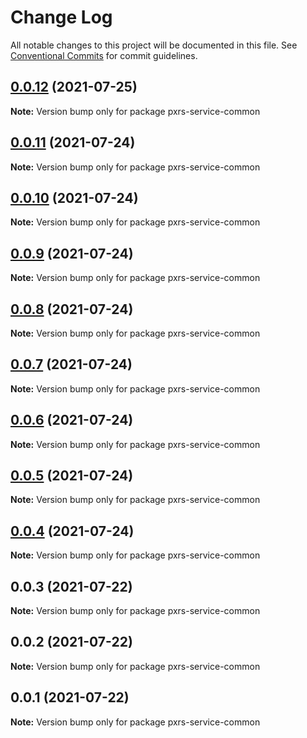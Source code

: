 # Change Log

All notable changes to this project will be documented in this file.
See [Conventional Commits](https://conventionalcommits.org) for commit guidelines.

## [0.0.12](https://github.com/PrinceJoeyLee12/paxers_v2/compare/pxrs-service-common@0.0.3...pxrs-service-common@0.0.12) (2021-07-25)

**Note:** Version bump only for package pxrs-service-common





## [0.0.11](https://github.com/PrinceJoeyLee12/paxers_v2/compare/pxrs-service-common@0.0.3...pxrs-service-common@0.0.11) (2021-07-24)

**Note:** Version bump only for package pxrs-service-common





## [0.0.10](https://github.com/PrinceJoeyLee12/paxers_v2/compare/pxrs-service-common@0.0.3...pxrs-service-common@0.0.10) (2021-07-24)

**Note:** Version bump only for package pxrs-service-common





## [0.0.9](https://github.com/PrinceJoeyLee12/paxers_v2/compare/pxrs-service-common@0.0.3...pxrs-service-common@0.0.9) (2021-07-24)

**Note:** Version bump only for package pxrs-service-common





## [0.0.8](https://github.com/PrinceJoeyLee12/paxers_v2/compare/pxrs-service-common@0.0.3...pxrs-service-common@0.0.8) (2021-07-24)

**Note:** Version bump only for package pxrs-service-common





## [0.0.7](https://github.com/PrinceJoeyLee12/paxers_v2/compare/pxrs-service-common@0.0.3...pxrs-service-common@0.0.7) (2021-07-24)

**Note:** Version bump only for package pxrs-service-common





## [0.0.6](https://github.com/PrinceJoeyLee12/paxers_v2/compare/pxrs-service-common@0.0.3...pxrs-service-common@0.0.6) (2021-07-24)

**Note:** Version bump only for package pxrs-service-common





## [0.0.5](https://github.com/PrinceJoeyLee12/paxers_v2/compare/pxrs-service-common@0.0.3...pxrs-service-common@0.0.5) (2021-07-24)

**Note:** Version bump only for package pxrs-service-common





## [0.0.4](https://github.com/PrinceJoeyLee12/paxers_v2/compare/pxrs-service-common@0.0.3...pxrs-service-common@0.0.4) (2021-07-24)

**Note:** Version bump only for package pxrs-service-common





## 0.0.3 (2021-07-22)

**Note:** Version bump only for package pxrs-service-common





## 0.0.2 (2021-07-22)

**Note:** Version bump only for package pxrs-service-common





## 0.0.1 (2021-07-22)

**Note:** Version bump only for package pxrs-service-common
